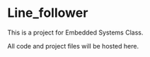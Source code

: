 # Line_follower

This is a project for Embedded Systems Class.

All code and project files will be hosted here.

